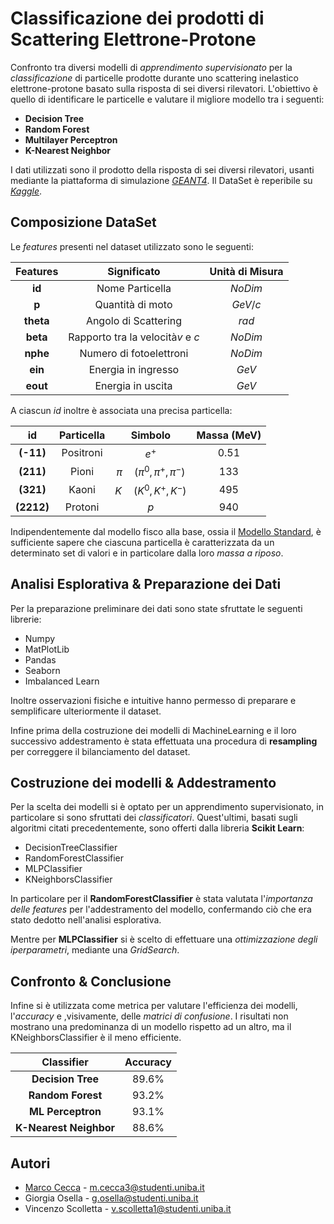 <h1> Classificazione dei prodotti di Scattering Elettrone-Protone</h1>

Confronto tra diversi modelli di *apprendimento supervisionato* per la *classificazione* di particelle prodotte durante uno scattering inelastico elettrone-protone basato sulla risposta di sei diversi rilevatori. L'obiettivo è quello di identificare le particelle e valutare il migliore modello tra i seguenti:

- **Decision Tree**
- **Random Forest**
- **Multilayer Perceptron**
- **K-Nearest Neighbor**

I dati utilizzati sono il prodotto della risposta di sei diversi rilevatori, usanti mediante la piattaforma di simulazione *[GEANT4](https://geant4.web.cern.ch/)*. Il DataSet è reperibile su *[Kaggle](https://www.kaggle.com/datasets/naharrison/particle-identification-from-detector-responses)*.

## **Composizione DataSet**


Le *features* presenti nel dataset utilizzato sono le seguenti:

|    Features    |              Significato              | Unità di Misura |
| :-------------: | :------------------------------------: | :--------------: |
|  **id**  |            Nome Particella            |    $NoDim$    |
|   **p**   |           Quantità di moto           |    $GeV/c$    |
| **theta** |          Angolo di Scattering          |     $rad$     |
| **beta** | Rapporto tra la velocità$v$ e $c$ |    $NoDim$    |
| **nphe** |        Numero di fotoelettroni        |    $NoDim$    |
|  **ein**  |          Energia in ingresso          |     $GeV$     |
| **eout** |           Energia in uscita           |     $GeV$     |


A ciascun *id*  inoltre è associata una precisa particella:

|        id        | Particella |              Simbolo              | Massa (MeV) |
| :--------------: | :--------: | :-------------------------------: | :---------: |
| **(-11)** | Positroni |              $e^+$              |  $0.51$  |
| **(211)** |   Pioni   | $\pi \quad (\pi^0,\pi^+,\pi^-)$ |   $133$   |
| **(321)** |   Kaoni   |     $K \quad (K^0,K^+,K^-)$     |   $495$   |
| **(2212)** |  Protoni  |               $p$               |   $940$   |


Indipendentemente dal modello fisco alla base, ossia il [Modello Standard](https://it.wikipedia.org/wiki/Modello_standard), è sufficiente sapere che ciascuna particella è caratterizzata da un determinato set di valori e in particolare dalla loro *massa a riposo*.

## **Analisi Esplorativa & Preparazione dei Dati**

Per la preparazione preliminare dei dati sono state sfruttate le seguenti librerie:

- Numpy
- MatPlotLib
- Pandas
- Seaborn
- Imbalanced Learn

Inoltre osservazioni fisiche e intuitive hanno permesso di preparare e semplificare ulteriormente il dataset.

Infine prima della costruzione dei modelli di MachineLearning e il loro successivo addestramento è stata effettuata una procedura di **resampling** per correggere il bilanciamento del dataset.

## **Costruzione dei modelli & Addestramento**

Per la scelta dei modelli si è optato per un apprendimento supervisionato, in particolare si sono sfruttati dei *classificatori*. Quest'ultimi, basati sugli algoritmi citati precedentemente, sono offerti dalla libreria **Scikit Learn**:

- DecisionTreeClassifier
- RandomForestClassifier
- MLPClassifier
- KNeighborsClassifier

In particolare per il **RandomForestClassifier** è stata valutata l'*importanza delle features* per l'addestramento del modello, confermando ciò che era stato dedotto nell'analisi esplorativa.

Mentre per **MLPClassifier** si è scelto di effettuare una *ottimizzazione degli iperparametri*, mediante una *GridSearch*.

## **Confronto & Conclusione**

Infine si è utilizzata come metrica per valutare l'efficienza dei modelli, l'*accuracy*  e ,visivamente, delle *matrici di confusione*. I risultati non mostrano una predominanza di un modello rispetto ad un altro, ma il KNeighborsClassifier è il meno efficiente.

|          Classifier          | Accuracy |
| :--------------------------: | :------: |
|   **Decision Tree**   |  89.6%  |
|   **Random Forest**   |  93.2%  |
|   **ML Perceptron**   |  93.1%  |
| **K-Nearest Neighbor** |  88.6%  |

## **Autori**

- [Marco Cecca](https://github.com/marcocecca00) - m.cecca3@studenti.uniba.it
- Giorgia Osella - g.osella@studenti.uniba.it
- Vincenzo Scolletta - v.scolletta1@studenti.uniba.it
